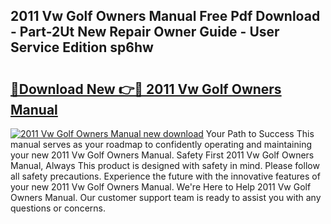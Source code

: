 ## 2011 Vw Golf Owners Manual Free Pdf Download - Part-2Ut New Repair Owner Guide - User Service Edition sp6hw

# <h2><a href="http://bc11319.oget.top/?id=2011+Vw+Golf+Owners+Manual">🔗Download New 👉🔴 2011 Vw Golf Owners Manual</a></h2>

[![2011 Vw Golf Owners Manual new download](https://i.imgur.com/5g1atiW.png)](http://bc11319.oget.top/?id=2011+Vw+Golf+Owners+Manual)
Your Path to Success This manual serves as your roadmap to confidently operating and maintaining your new 2011 Vw Golf Owners Manual. Safety First 2011 Vw Golf Owners Manual, Always This product is designed with safety in mind. Please follow all safety precautions. Experience the future with the innovative features of your new 2011 Vw Golf Owners Manual. We're Here to Help 2011 Vw Golf Owners Manual. Our customer support team is ready to assist you with any questions or concerns.
